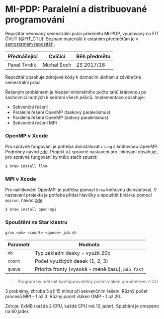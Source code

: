 # MI-PDP: Paralelní a distribuované programování

Repozitář věnovaný semestrální práci předmětu MI-PDP, vyučovaný na FIT ČVUT (@FIT_CTU).
Seznam materiálů k ostatním předmětům je v [samostatném repozitáři](https://github.com/josefdolezal/fit-cvut).

| Přednášející | Cvičící     | Běh předmětu |
|--------------|-------------|--------------|
| Pavel Tvrdík | Michal Šoch | ZS 2017/18   |

Repozitář obsahuje zdrojové kódy k domácím úlohám a závěrečné semestrální práci.

Řešeným problémem je hledání minimálního počtu tahů královnou po šachovnici nutných k sebrání všech pěšců.
Implementace obsahuje:

* Sekvenční řešení
* Paralelní řešení OpenMP (taskový paralelismus)
* Paralelní řešení OpenMP (datový paralelismus)
* Sekvenční řešení MPI

### OpenMP v Xcode

Pro správné fungování je potřeba doinstalovat `clang` s knihovnou OpenMP. Podrobný návod [zde](http://antonmenshov.com/2017/09/09/clang-openmp-setup-in-xcode/). Projekt už správné nastavení pro linkování obsahuje, pro správné fungování by mělo stačit spustit:

```bash
$ brew install llvm
```

### MPI v Xcode

Pro nalinkování OpenMPI je potřeba pomocí `brew` knihovnu doinstalovat. V nastavení projektu je potřeba přidat hlavičky a spouštět binárku pomocí `mpirun`, návod [zde](https://stackoverflow.com/a/31525928/9016753).

```bash
$ brew install open-mpi
```

### Spouštění na Star klastru

```
grun <mb> <count> <queue> job.sh
```

| Parametr | Hodnota                                          |
|----------|--------------------------------------------------|
| `mb`     | Typ základní desky - využít 20c                  |
| `count`  | Počet využitých desek (1, 2, 3)                  |
| `queue`  | Priorita fronty (vysoká - méně času), `pdp_fast` |

> Program by měl mít konfigurovatelný počet vláken parametrem z CLI

3 problémy, zhruba 5 až 15 minut při sekvenčním řešení.
Různý počet procesů MPI - 1 až 3.
Různý počet vláken OMP - 1 až 20.

Zdroje: 6xMB (každá 2 CPU, každé CPU má 10 jader). Spuštění je omezeno na 60 jader.
